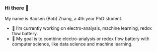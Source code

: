 ### Hi there 👋
My name is Baosen (Bob) Zhang, a 4th year PhD student. 
- 🔭 I’m currently working on electro-analysis, machine learning, redox flow battery. 
- 🌱 My goal is to combine electro-analysis or redox flow battery with computer science, like data science and machine learning. 

<!--
**BaosenZ/BaosenZ** is a ✨ _special_ ✨ repository because its `README.md` (this file) appears on your GitHub profile.

Here are some ideas to get you started:

- 🔭 I’m currently working on ...
- 🌱 I’m currently learning ...
- 👯 I’m looking to collaborate on ...
- 🤔 I’m looking for help with ...
- 💬 Ask me about ...
- 📫 How to reach me: ...
- 😄 Pronouns: ...
- ⚡ Fun fact: ...
-->
